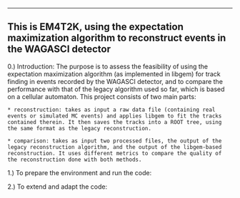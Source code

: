 ------------------------------------------------------------------------------------------------------------
 This is EM4T2K, using the expectation maximization algorithm to reconstruct events in the WAGASCI detector
------------------------------------------------------------------------------------------------------------

0.) Introduction: The purpose is to assess the feasibility of using the expectation maximization algorithm (as implemented in libgem) for track finding in events recorded by the WAGASCI detector, and to compare the performance with that of the legacy algorithm used so far, which is based on a cellular automaton. This project consists of two main parts:

    * reconstruction: takes as input a raw data file (containing real events or simulated MC events) and applies libgem to fit the tracks contained therein. It then saves the tracks into a ROOT tree, using the same format as the legacy reconstruction.
    
    * comparison: takes as input two processed files, the output of the legacy reconstruction algorithm, and the output of the libgem-based reconstruction. It uses different metrics to compare the quality of the reconstruction done with both methods.

1.) To prepare the environment and run the code:
    

2.) To extend and adapt the code:

